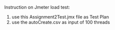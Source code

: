 <h>Instruction on Jmeter load test:</h>
<ol>
  <li>use this Assignment2Test.jmx file as Test Plan</li>
  <li>use the autoCreate.csv as input of 100 threads</li>
 </ol>
